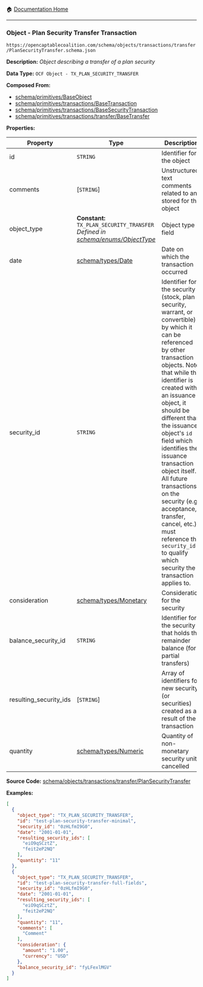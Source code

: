 :house: [Documentation Home](/README.md)

---

### Object - Plan Security Transfer Transaction

`https://opencaptablecoalition.com/schema/objects/transactions/transfer/PlanSecurityTransfer.schema.json`

**Description:** _Object describing a transfer of a plan security_

**Data Type:** `OCF Object - TX_PLAN_SECURITY_TRANSFER`

**Composed From:**

- [schema/primitives/BaseObject](/docs/schema/primitives/BaseObject.md)
- [schema/primitives/transactions/BaseTransaction](/docs/schema/primitives/transactions/BaseTransaction.md)
- [schema/primitives/transactions/BaseSecurityTransaction](/docs/schema/primitives/transactions/BaseSecurityTransaction.md)
- [schema/primitives/transactions/transfer/BaseTransfer](/docs/schema/primitives/transactions/transfer/BaseTransfer.md)

**Properties:**

| Property               | Type                                                                                                                   | Description                                                                                                                                                                                                                                                                                                                                                                                                                                                                                                 | Required   |
| ---------------------- | ---------------------------------------------------------------------------------------------------------------------- | ----------------------------------------------------------------------------------------------------------------------------------------------------------------------------------------------------------------------------------------------------------------------------------------------------------------------------------------------------------------------------------------------------------------------------------------------------------------------------------------------------------- | ---------- |
| id                     | `STRING`                                                                                                               | Identifier for the object                                                                                                                                                                                                                                                                                                                                                                                                                                                                                   | `REQUIRED` |
| comments               | [`STRING`]                                                                                                             | Unstructured text comments related to and stored for the object                                                                                                                                                                                                                                                                                                                                                                                                                                             | -          |
| object_type            | **Constant:** `TX_PLAN_SECURITY_TRANSFER`</br>_Defined in [schema/enums/ObjectType](/docs/schema/enums/ObjectType.md)_ | Object type field                                                                                                                                                                                                                                                                                                                                                                                                                                                                                           | `REQUIRED` |
| date                   | [schema/types/Date](/docs/schema/types/Date.md)                                                                        | Date on which the transaction occurred                                                                                                                                                                                                                                                                                                                                                                                                                                                                      | `REQUIRED` |
| security_id            | `STRING`                                                                                                               | Identifier for the security (stock, plan security, warrant, or convertible) by which it can be referenced by other transaction objects. Note that while this identifier is created with an issuance object, it should be different than the issuance object's `id` field which identifies the issuance transaction object itself. All future transactions on the security (e.g. acceptance, transfer, cancel, etc.) must reference this `security_id` to qualify which security the transaction applies to. | `REQUIRED` |
| consideration          | [schema/types/Monetary](/docs/schema/types/Monetary.md)                                                                | Consideration for the security                                                                                                                                                                                                                                                                                                                                                                                                                                                                              | -          |
| balance_security_id    | `STRING`                                                                                                               | Identifier for the security that holds the remainder balance (for partial transfers)                                                                                                                                                                                                                                                                                                                                                                                                                        | -          |
| resulting_security_ids | [`STRING`]                                                                                                             | Array of identifiers for new security (or securities) created as a result of the transaction                                                                                                                                                                                                                                                                                                                                                                                                                | `REQUIRED` |
| quantity               | [schema/types/Numeric](/docs/schema/types/Numeric.md)                                                                  | Quantity of non-monetary security units cancelled                                                                                                                                                                                                                                                                                                                                                                                                                                                           | `REQUIRED` |

**Source Code:** [schema/objects/transactions/transfer/PlanSecurityTransfer](/schema/objects/transactions/transfer/PlanSecurityTransfer.schema.json)

**Examples:**

```json
[
  {
    "object_type": "TX_PLAN_SECURITY_TRANSFER",
    "id": "test-plan-security-transfer-minimal",
    "security_id": "0zHLfmI9G0",
    "date": "2001-01-01",
    "resulting_security_ids": [
      "eiO9qSCztZ",
      "feit2eP2NQ"
    ],
    "quantity": "11"
  },
  {
    "object_type": "TX_PLAN_SECURITY_TRANSFER",
    "id": "test-plan-security-transfer-full-fields",
    "security_id": "0zHLfmI9G0",
    "date": "2001-01-01",
    "resulting_security_ids": [
      "eiO9qSCztZ",
      "feit2eP2NQ"
    ],
    "quantity": "11",
    "comments": [
      "Comment"
    ],
    "consideration": {
      "amount": "1.00",
      "currency": "USD"
    },
    "balance_security_id": "fyLFexlMGV"
  }
]
```
